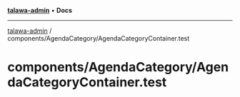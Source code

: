 [**talawa-admin**](../../../README.md) • **Docs**

***

[talawa-admin](../../../modules.md) / components/AgendaCategory/AgendaCategoryContainer.test

# components/AgendaCategory/AgendaCategoryContainer.test
